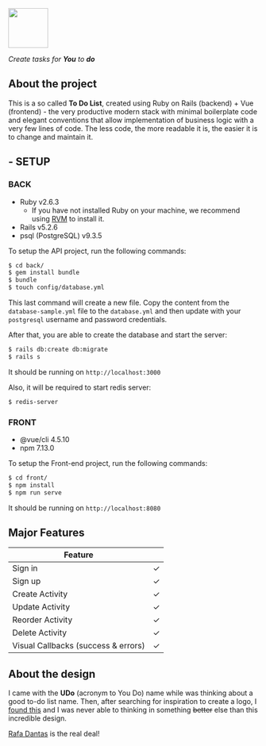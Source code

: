 <img src="https://i.ibb.co/mNZNqcD/logo.png" style="height: 80px;" />
<br />

*Create tasks for **You** to **do*** 

## About the project

This is a so called **To Do List**, created using Ruby on Rails (backend) + Vue (frontend) - the very productive modern stack with minimal boilerplate code and elegant conventions that allow implementation of business logic with a very few lines of code. The less code, the more readable it is, the easier it is to change and maintain it.


## - SETUP

### BACK

- Ruby v2.6.3
	- If you have not installed Ruby on your machine, we recommend using  [RVM](https://rvm.io/) to install it.
- Rails v5.2.6
- psql (PostgreSQL) v9.3.5

To setup the API project, run the following commands:
```bash
$ cd back/
$ gem install bundle
$ bundle
$ touch config/database.yml
```

This last command will create a new file. Copy the content from the `database-sample.yml` file to the `database.yml` and then update with your `postgresql` username and password credentials.

After that, you are able to create the database and start the server:

```bash
$ rails db:create db:migrate
$ rails s
```
It should be running on `http://localhost:3000`

Also, it will be required to start redis server:
```bash
$ redis-server
```

### FRONT

- @vue/cli 4.5.10
- npm 7.13.0

To setup the Front-end project, run the following commands:
```bash
$ cd front/
$ npm install
$ npm run serve
```

It should be running on `http://localhost:8080`


## Major Features

| Feature |  |
| --- | --- |
| Sign in | ✓ |
| Sign up | ✓ |
| Create Activity | ✓ |
| Update Activity | ✓ |
| Reorder Activity | ✓ |
| Delete Activity | ✓ |
| Visual Callbacks (success & errors) | ✓ |



## About the design

I came with the **UDo** (acronym to You Do) name while was thinking about a good to-do list name. Then, after searching for inspiration to create a logo, I [found this](https://www.behance.net/gallery/102541371/UDo) and I was never able to thinking in something <span style="text-decoration: line-through;">better</span> else than this incredible design.

[Rafa Dantas](https://www.behance.net/rafadantas) is the real deal!
